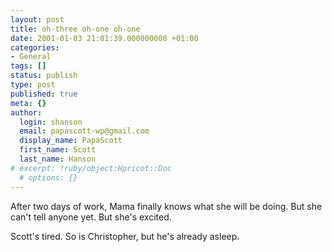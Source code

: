 ```yaml
---
layout: post
title: oh-three oh-one oh-one
date: 2001-01-03 21:01:39.000000000 +01:00
categories:
- General
tags: []
status: publish
type: post
published: true
meta: {}
author:
  login: shanson
  email: papascott-wp@gmail.com
  display_name: PapaScott
  first_name: Scott
  last_name: Hanson
# excerpt: !ruby/object:Hpricot::Doc
  # options: {}
---
```

<p>After two days of work, Mama finally knows what she will be doing. But she can't tell anyone yet. But she's excited.</p>
<p>Scott's tired. So is Christopher, but he's already asleep.</p>

